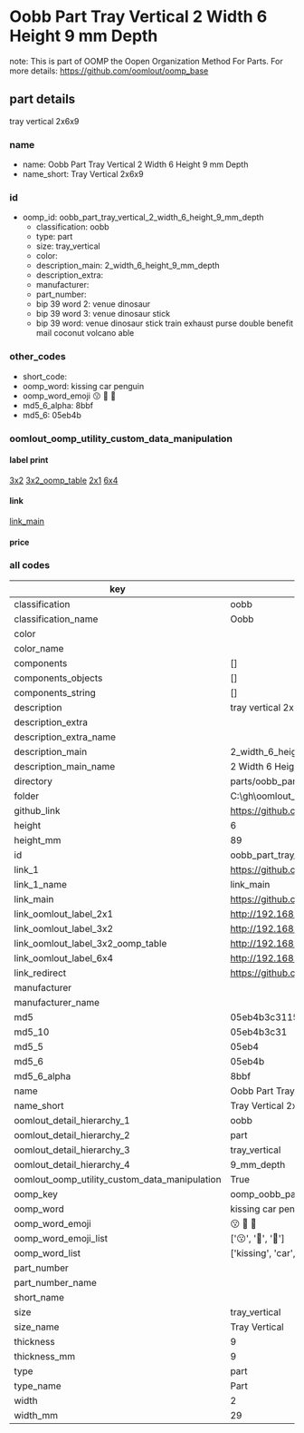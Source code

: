 # Oobb Part Tray Vertical 2 Width 6 Height 9 mm Depth  

note: This is part of OOMP the Oopen Organization Method For Parts. For more details: https://github.com/oomlout/oomp_base

##  part details
  



tray vertical 2x6x9



### name
* name: Oobb Part Tray Vertical 2 Width 6 Height 9 mm Depth
* name_short: Tray Vertical 2x6x9 
### id
* oomp_id: oobb_part_tray_vertical_2_width_6_height_9_mm_depth
  * classification: oobb
  * type: part
  * size: tray_vertical
  * color: 
  * description_main: 2_width_6_height_9_mm_depth
  * description_extra: 
  * manufacturer: 
  * part_number: 
  * bip 39 word 2: venue dinosaur
  * bip 39 word 3: venue dinosaur stick
  * bip 39 word: venue dinosaur stick train exhaust purse double benefit mail coconut volcano able

### other_codes
* short_code: 
* oomp_word: kissing car penguin
* oomp_word_emoji :kissing: :car: :penguin:
* md5_6_alpha: 8bbf
* md5_6: 05eb4b






### oomlout_oomp_utility_custom_data_manipulation
#### label print
[3x2](http://192.168.1.245:1112/?label=oomp%208bbf)
[3x2_oomp_table](http://192.168.1.108:1112/?label=oomp%208bbf)
[2x1](http://192.168.1.242:1112/?label=oomp%208bbf)
[6x4](http://192.168.1.55:1112/?label=oomp%208bbf)    

#### link

[link_main](https://github.com/oomlout/oomlout_oobb_version_4_generated_parts/tree/main/navigation_oomp/oobb/part/tray_vertical/2_width_6_height_9_mm_depth/part)                              

#### price







### all codes 
| key | value |  
| --- | --- |  
| classification | oobb |  
| classification_name | Oobb |  
| color |  |  
| color_name |  |  
| components | [] |  
| components_objects | [] |  
| components_string | [] |  
| description | tray vertical 2x6x9 |  
| description_extra |  |  
| description_extra_name |  |  
| description_main | 2_width_6_height_9_mm_depth |  
| description_main_name | 2 Width 6 Height 9 mm Depth |  
| directory | parts/oobb_part_tray_vertical_2_width_6_height_9_mm_depth |  
| folder | C:\gh\oomlout_oobb_version_4_generated_parts\parts\oobb_part_tray_vertical_2_width_6_height_9_mm_depth |  
| github_link | https://github.com/oomlout/oomlout_oomp_part_src/tree/main/parts/oobb_part_tray_vertical_2_width_6_height_9_mm_depth |  
| height | 6 |  
| height_mm | 89 |  
| id | oobb_part_tray_vertical_2_width_6_height_9_mm_depth |  
| link_1 | https://github.com/oomlout/oomlout_oobb_version_4_generated_parts/tree/main/navigation_oomp/oobb/part/tray_vertical/2_width_6_height_9_mm_depth/part |  
| link_1_name | link_main |  
| link_main | https://github.com/oomlout/oomlout_oobb_version_4_generated_parts/tree/main/navigation_oomp/oobb/part/tray_vertical/2_width_6_height_9_mm_depth/part |  
| link_oomlout_label_2x1 | http://192.168.1.242:1112/?label=oomp%208bbf |  
| link_oomlout_label_3x2 | http://192.168.1.245:1112/?label=oomp%208bbf |  
| link_oomlout_label_3x2_oomp_table | http://192.168.1.108:1112/?label=oomp%208bbf |  
| link_oomlout_label_6x4 | http://192.168.1.55:1112/?label=oomp%208bbf |  
| link_redirect | https://github.com/oomlout/oomlout_oobb_version_4_generated_parts/tree/main/parts/oobb_tray_vertical_02_06_09 |  
| manufacturer |  |  
| manufacturer_name |  |  
| md5 | 05eb4b3c31152836ba27be71ab4f9f93 |  
| md5_10 | 05eb4b3c31 |  
| md5_5 | 05eb4 |  
| md5_6 | 05eb4b |  
| md5_6_alpha | 8bbf |  
| name | Oobb Part Tray Vertical 2 Width 6 Height 9 mm Depth |  
| name_short | Tray Vertical 2x6x9  |  
| oomlout_detail_hierarchy_1 | oobb |  
| oomlout_detail_hierarchy_2 | part |  
| oomlout_detail_hierarchy_3 | tray_vertical |  
| oomlout_detail_hierarchy_4 | 9_mm_depth |  
| oomlout_oomp_utility_custom_data_manipulation | True |  
| oomp_key | oomp_oobb_part_tray_vertical_2_width_6_height_9_mm_depth |  
| oomp_word | kissing car penguin |  
| oomp_word_emoji | :kissing: :car: :penguin: |  
| oomp_word_emoji_list | [':kissing:', ':car:', ':penguin:'] |  
| oomp_word_list | ['kissing', 'car', 'penguin'] |  
| part_number |  |  
| part_number_name |  |  
| short_name |  |  
| size | tray_vertical |  
| size_name | Tray Vertical |  
| thickness | 9 |  
| thickness_mm | 9 |  
| type | part |  
| type_name | Part |  
| width | 2 |  
| width_mm | 29 |  
